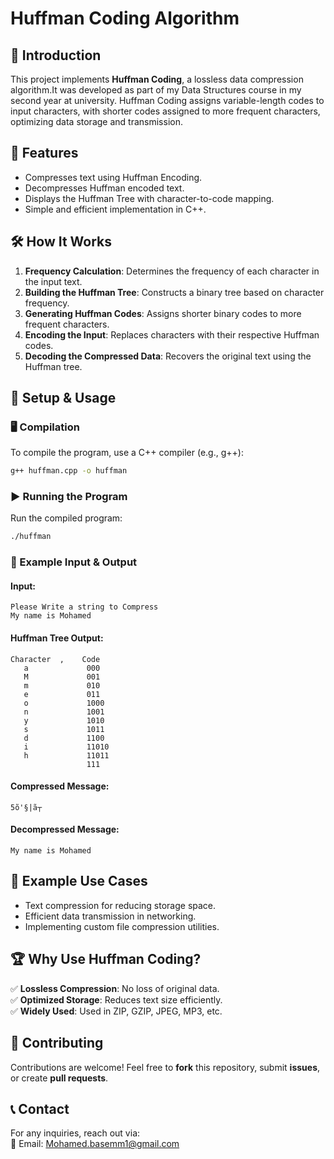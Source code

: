 # Huffman Coding Algorithm

## 📌 Introduction

This project implements **Huffman Coding**, a lossless data compression algorithm.It was developed as part of my Data Structures course in my second year at university. Huffman Coding assigns variable-length codes to input characters, with shorter codes assigned to more frequent characters, optimizing data storage and transmission.

## 🚀 Features

- Compresses text using Huffman Encoding.
- Decompresses Huffman encoded text.
- Displays the Huffman Tree with character-to-code mapping.
- Simple and efficient implementation in C++.

## 🛠 How It Works

1. **Frequency Calculation**: Determines the frequency of each character in the input text.
2. **Building the Huffman Tree**: Constructs a binary tree based on character frequency.
3. **Generating Huffman Codes**: Assigns shorter binary codes to more frequent characters.
4. **Encoding the Input**: Replaces characters with their respective Huffman codes.
5. **Decoding the Compressed Data**: Recovers the original text using the Huffman tree.

## 🔧 Setup & Usage

### 🖥️ Compilation

To compile the program, use a C++ compiler (e.g., g++):

```sh
g++ huffman.cpp -o huffman
```

### ▶️ Running the Program

Run the compiled program:

```sh
./huffman
```

### 📜 Example Input & Output

#### **Input:**

```
Please Write a string to Compress
My name is Mohamed
```

#### **Huffman Tree Output:**

```
Character  ,    Code
   a             000
   M             001
   m             010
   e             011
   o             1000
   n             1001
   y             1010
   s             1011
   d             1100
   i             11010
   h             11011
                 111
```

#### **Compressed Message:**

```
5õ'§|ã┬
```

#### **Decompressed Message:**

```
My name is Mohamed
```

## 📌 Example Use Cases

- Text compression for reducing storage space.
- Efficient data transmission in networking.
- Implementing custom file compression utilities.

## 🏆 Why Use Huffman Coding?

✅ **Lossless Compression**: No loss of original data.  
✅ **Optimized Storage**: Reduces text size efficiently.  
✅ **Widely Used**: Used in ZIP, GZIP, JPEG, MP3, etc.

## 🤝 Contributing

Contributions are welcome! Feel free to **fork** this repository, submit **issues**, or create **pull requests**.

## 📞 Contact

For any inquiries, reach out via:  
📧 Email: Mohamed.basemm1@gmail.com

